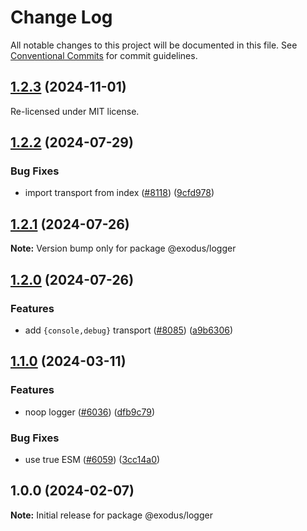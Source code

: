 # Change Log

All notable changes to this project will be documented in this file.
See [Conventional Commits](https://conventionalcommits.org) for commit guidelines.

## [1.2.3](https://github.com/ExodusMovement/hydra/compare/@exodus/logger@1.2.2...@exodus/logger@1.2.3) (2024-11-01)

Re-licensed under MIT license.

## [1.2.2](https://github.com/ExodusMovement/exodus-hydra/compare/@exodus/logger@1.2.1...@exodus/logger@1.2.2) (2024-07-29)

### Bug Fixes

- import transport from index ([#8118](https://github.com/ExodusMovement/exodus-hydra/issues/8118)) ([9cfd978](https://github.com/ExodusMovement/exodus-hydra/commit/9cfd9789fc22af0c928b951108939c2c4080c2d9))

## [1.2.1](https://github.com/ExodusMovement/exodus-hydra/compare/@exodus/logger@1.2.0...@exodus/logger@1.2.1) (2024-07-26)

**Note:** Version bump only for package @exodus/logger

## [1.2.0](https://github.com/ExodusMovement/exodus-hydra/compare/@exodus/logger@1.1.0...@exodus/logger@1.2.0) (2024-07-26)

### Features

- add `{console,debug}` transport ([#8085](https://github.com/ExodusMovement/exodus-hydra/issues/8085)) ([a9b6306](https://github.com/ExodusMovement/exodus-hydra/commit/a9b630693ba268f999a9b9b9cdcd832d9ba4cf97))

## [1.1.0](https://github.com/ExodusMovement/exodus-hydra/compare/@exodus/logger@1.0.0...@exodus/logger@1.1.0) (2024-03-11)

### Features

- noop logger ([#6036](https://github.com/ExodusMovement/exodus-hydra/issues/6036)) ([dfb9c79](https://github.com/ExodusMovement/exodus-hydra/commit/dfb9c796dac6d99fbf26988d4fc9a26b51484b64))

### Bug Fixes

- use true ESM ([#6059](https://github.com/ExodusMovement/exodus-hydra/issues/6059)) ([3cc14a0](https://github.com/ExodusMovement/exodus-hydra/commit/3cc14a0a7f0e0fcdcc9004b27951f5c4a9078410))

## 1.0.0 (2024-02-07)

**Note:** Initial release for package @exodus/logger
